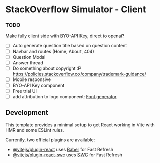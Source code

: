 # StackOverflow Simulator - Client

### TODO

Make fully client side with BYO-API Key, direct to openai?

- [ ] Auto generate question title based on question content
- [ ] Navbar and routes (Home, About, 404)
- [ ] Question Modal
- [ ] Answer thread
- [ ] Do something about copyright :P https://policies.stackoverflow.co/company/trademark-guidance/
- [ ] Mobile responsive
- [ ] BYO-API Key component
- [ ] Free trial UI
- [ ] add attribution to logo component: <a href="https://www.textstudio.com/">Font generator</a>

## Development

This template provides a minimal setup to get React working in Vite with HMR and some ESLint rules.

Currently, two official plugins are available:

- [@vitejs/plugin-react](https://github.com/vitejs/vite-plugin-react/blob/main/packages/plugin-react/README.md) uses [Babel](https://babeljs.io/) for Fast Refresh
- [@vitejs/plugin-react-swc](https://github.com/vitejs/vite-plugin-react-swc) uses [SWC](https://swc.rs/) for Fast Refresh
